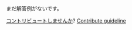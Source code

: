 
まだ解答例がないです。

[コントリビュートしませんか](https://github.com/BFEdev/BFE.dev-solutions/blob/main/react-quiz/useeffect_ja.md)?  [Contribute guideline](https://github.com/BFEdev/BFE.dev-solutions#how-to-contribute)
